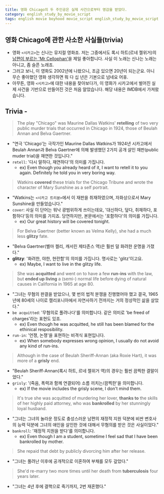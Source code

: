 ```yaml
---
title: 영화 Chicago의 두 주인공은 실제 사건으로부터 영감을 받았다.
category: english_study_by_movie_script
tags: english movie boyhood movie_script english_study_by_movie_script Chicago
---
```


## 영화 Chicago에 관한 사소한 사실들(trivia)

- 영화 `<시카고>`는 신나는 뮤지컬 영화죠. 저는 그중에서도 록시 하트(르네 젤위거)의 [남편이 부르는 'Mr Cellophan'](https://www.youtube.com/watch?v=WKHzTtr_lNk)을 제일 좋아합니다. 사실 이 노래는 신나는 노래는 아니고, 좀 슬픈 노래죠. 
- 그러고 보니, 이 영화도 2002년에 나왔으니, 조금 있으면 20년이 되는군요. 아니 무슨 좋아했던 영화 생각하면 뭐 다 십 년은 기본으로 넘네요 어휴. 
- 아무튼, 영화 `<시카고>`에 대한 내용을 찾아보다가, 이 영화가 시카고에서 벌어진 실제 사건을 기반으로 만들어진 것은 처음 알았습니다. 해당 내용은 IMDB에서 가져왔습니다.

## Trivia - 

> The play "Chicago" was Maurine Dallas Watkins' **retelling** of two very public murder trials that occurred in Chicago in 1924, those of Beulah Annan and Belva Gaertner. 

- "연극 'Chicago'는 극작가인 Maurine Dallas Watkins가 1924년 시카고에서 Beulah Annan과 Belva Gaertner에 의해 발생했던 2가지 공개 살인 재판(public muder trial)을 재연한 것입니다."
- `retell`: '다시 말하다, 재연하다'의 의미를 가집니다. 
  - ex) Even though you already heard of it, I want to retell it to you again. Definitely he told you in very boring way.

> Watkins **covered** these trials for the Chicago Tribune and wrote the character of Mary Sunshine as a self portrait.

- "Watkins는 `<시카고 트리뷴>`에서 이 재판을 취재하였으며, 자화상으로서 Mary Sunshine을 만들었습니다."
- `cover`: 사실 이 단어는 워낙 광범위하게 쓰이는데요, '대신하다, 덮다, 취재하다, 포함하다'등의 의미를 가지죠. 당연하지만, 본문에서는 '포함하다'의 의미를 가집니다.
  - ex) Our great history will be covered tonight.

> For Belva Gaertner (better known as Velma Kelly), she had a much less **glitzy** fate. 

- "Belva Gaertner(벨마 켈리, 캐서린 제타존스 역)은 훨씬 덜 화려한 운명을 가졌다."
- **glitzy**: '화려한, 야한, 현란함'의 의미를 가집니다. 명사로는 'glitz'이고요.
  - ex) Maybe, I want to live in the glitzy life.

> She was **acquitted** and went on to have a few **run-ins** with the law, but **ended up living** a (semi-) normal life before dying of natural causes in California in 1965 at age 80.

- "그녀는 무혐의 판결을 받았으나, 몇 번의 법적 분쟁을 진행했어야 했고 결국, 1965년에 80세의 나이로 캘리포니아에서 자연사하기 전까지는 거의 정상적인 삶을 살았다."
- `be acquitted`: '무혐의로 풀려나다'를 의미합니다. 같은 의미로 'be freed of charges'라는 표현도 있죠.
  - ex) Even though he was acquitted, he still has been blamed for the ethinical resposibility.
- `run-in`: '언쟁, 논쟁'을 표현하는 비격식 표현입니다.
  - ex) When somebody expresses wrong opinion, I usually do not avoid any kind of run-ins.

> Although in the case of Beulah Sheriff-Annan (aka Roxie Hart), it was more of a **grisly** end. 

- "Beulah Sheriff-Annan(록시 하트, 르네 젤위거 역)의 경우는 훨씬 끔찍한 결말이었다."
- `grisly`: '(죽음, 폭력과 함께 연결되어) 소름 끼치는/끔찍한'을 의미합니다.
  - ex) If the movie includes the grisly scene, I don't mind them. 

> It's true she was acquitted of murdering her lover, **thanks to** the skills of her highly paid attorney, who was **bankrolled** by her stunningly loyal husband. 

- "그녀는 그녀의 놀라운 정도로 충성스러운 남편의 재정적 지원 덕분에 비싼 변호사의 능력 덕분에 그녀의 애인을 살인한 것에 대해서 무혐의를 받은 것은 사실이었다."
- `bankroll`: '재정적 지원을 받다'를 의미합니다. 
  - ex) Even though I am a student, sometime I feel sad that I have been bankrolled by mother. 

> She repaid that debt by publicly divorcing him after her release. 

- "그녀는 풀려난 이후에 공개적으로 이혼하여 부채를 모두 갚았다."

> She'd re-marry two more times until her death from **tuberculosis** four years later.

- "그녀는 4년 후에 결핵으로 죽기까지, 2번 재혼했다."

